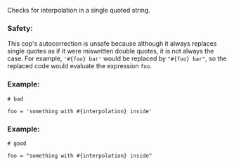 Checks for interpolation in a single quoted string.

### Safety:

This cop's autocorrection is unsafe because although it always replaces single quotes as
if it were miswritten double quotes, it is not always the case. For example,
`'#{foo} bar'` would be replaced by `"#{foo} bar"`, so the replaced code would evaluate
the expression `foo`.

### Example:

    # bad

    foo = 'something with #{interpolation} inside'

### Example:

    # good

    foo = "something with #{interpolation} inside"